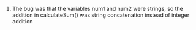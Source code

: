 1. The bug was that the variables num1 and num2 were strings, so the addition in calculateSum() was string concatenation instead of integer addition